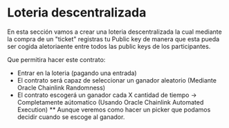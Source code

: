 # Loteria descentralizada

En esta sección vamos a crear una loteria descentralizada la cual mediante la compra de un "ticket" registras tu Public key de manera que esta pueda ser cogida aletoriaente entre todos las public keys de los participantes.

Que permitira hacer este contrato:

-   Entrar en la loteria (pagando una entrada)
-   El contrato será capaz de seleccionar un ganador aleatorio (Mediante Oracle Chainlink Randomness)
-   El contrato escogerá un ganador cada X cantidad de tiempo -> Completamente aútomatico (Usando Oracle Chainlink Automated Execution) \*\* Aunque veremos como hacer un picker que podamos decidir cuando se escoge al ganador.
